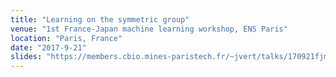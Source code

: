 ```yaml
---
title: "Learning on the symmetric group"
venue: "1st France-Japan machine learning workshop, ENS Paris"
location: "Paris, France"
date: "2017-9-21"
slides: "https://members.cbio.mines-paristech.fr/~jvert/talks/170921fjml/fjml.pdf"
---
```

